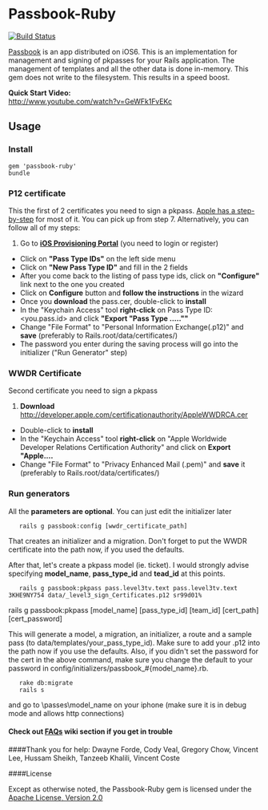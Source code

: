 # Passbook-Ruby

[![Build Status](https://secure.travis-ci.org/xtremelabs/xl-passbook-ruby.png)](http://travis-ci.org/xtremelabs/xl-passbook-ruby)

[Passbook] is an app distributed on iOS6.
This is an implementation for management and signing of pkpasses for your Rails application.
The management of templates and all the other data is done in-memory. This gem does not write to the filesystem. This results in a speed boost.

**Quick Start Video:**<br/>
http://www.youtube.com/watch?v=GeWFk1FvEKc

## Usage

### Install

```
gem 'passbook-ruby'
bundle
```
### P12 certificate
This the first of 2 certificates you need to sign a pkpass.
[Apple has a step-by-step] for most of it. You can pick up from step 7.
Alternatively, you can follow all of my steps:

1. Go to <b>[iOS Provisioning Portal]</b> (you need to login or register)
* Click on <b>"Pass Type IDs"</b> on the left side menu
* Click on <b>"New Pass Type ID"</b> and fill in the 2 fields
* After you come back to the listing of pass type ids, click on <b>"Configure"</b> link next to the one you created
* Click on <b>Configure</b> button and <b>follow the instructions</b> in the wizard
* Once you <b>download</b> the pass.cer, double-click to <b>install</b>
* In the "Keychain Access" tool <b>right-click</b> on Pass Type ID: <you.pass.id> and click <b>"Export "Pass Type .....""</b>
* Change "File Format" to "Personal Information Exchange(.p12)" and <b>save</b> (preferably to Rails.root/data/certificates/)
* The password you enter during the saving process will go into the initializer ("Run Generator" step)

### WWDR Certificate
Second certificate you need to sign a pkpass

1. <b>Download</b> http://developer.apple.com/certificationauthority/AppleWWDRCA.cer
* Double-click to <b>install</b>
* In the "Keychain Access" tool <b>right-click</b> on "Apple Worldwide Developer Relations Certification Authority" and click on <b>Export "Apple....</b>
* Change "File Format" to "Privacy Enhanced Mail (.pem)" and <b>save</b> it (preferably to Rails.root/data/certificates/)

### Run generators
All the <b>parameters are optional</b>. You can just edit the initializer later
```
   rails g passbook:config [wwdr_certificate_path]
```
That creates an initializer and a migration.
Don't forget to put the WWDR certificate into the path now, if you used the defaults.


After that, let's create a pkpass model (ie. ticket).
I would strongly advise specifying **model_name**, **pass_type_id** and **tead_id** at this points.

```
   rails g passbook:pkpass pass.level3tv.text pass.level3tv.text 3KHE9NY754 data/_level3_sign_Certificates.p12 sr99d01%
```

rails g passbook:pkpass [model_name] [pass_type_id] [team_id] [cert_path] [cert_password]

This will generate a model, a migration, an initializer, a route and a sample pass (to data/templates/your_pass_type_id). Make sure to add your
.p12 into the path now if you use the defaults. Also, if you didn't set the password for the cert in the above command, make sure you change the default to
your password in config/initializers/passbook_#{model_name}.rb.


```
   rake db:migrate
   rails s
```
and go to \passes\model_name on your iphone (make sure it is in debug mode and allows http connections)



#### Check out [FAQs] wiki section if you get in trouble

####Thank you for help:
Dwayne Forde, Cody Veal, Gregory Chow, Vincent Lee, Hussam Sheikh, Tanzeeb Khalili, Vincent Coste


####License

Except as otherwise noted, the Passbook-Ruby gem is licensed under the [Apache License, Version 2.0]


  [passbook]: https://developer.apple.com/passbook/
  [iOS Provisioning Portal]: https://developer.apple.com/devcenter/ios/index.action
  [Apple has a step-by-step]: https://developer.apple.com/library/ios/documentation/UserExperience/Conceptual/PassKit_PG/Chapters/YourFirst.html#//apple_ref/doc/uid/TP40012195-CH2-SW27
  [Pass Design and Creation]: https://developer.apple.com/library/ios/#documentation/UserExperience/Conceptual/PassKit_PG/Chapters/Creating.html#//apple_ref/doc/uid/TP40012195-CH4-SW1
  [Apple documentation]: https://developer.apple.com/library/ios/#documentation/UserExperience/Conceptual/PassKit_PG/Chapters/Introduction.html
  [Download a sample]: https://github.com/downloads/xtremelabs/xl-passbook-ruby/pass.com.acme.zip
  [FAQs]: https://github.com/xtremelabs/xl-passbook-ruby/wiki/faqs
  [teamIdentifier]: https://github.com/xtremelabs/xl-passbook-ruby/wiki/faqs
  [Apache License, Version 2.0]: http://www.apache.org/licenses/LICENSE-2.0.html
